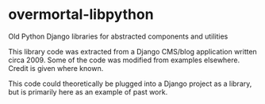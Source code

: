 # overmortal-libpython
Old Python Django libraries for abstracted components and utilities

This library code was extracted from a Django CMS/blog application written circa 2009.
Some of the code was modified from examples elsewhere. Credit is given where known.

This code could theoretically be plugged into a Django project as a library, but is primarily here as an example of past work.
